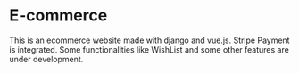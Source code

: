 # E-commerce
This is an ecommerce website made with django and vue.js. Stripe Payment is integrated. Some functionalities like WishList and some other features are under development.
